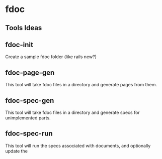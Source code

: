# fdoc
## Tools Ideas

## fdoc-init

Create a sample fdoc folder (like rails new?)

## fdoc-page-gen

This tool will take fdoc files in a directory and generate pages from them.

## fdoc-spec-gen

This tool will take fdoc files in a directory and generate specs for unimplemented parts.

## fdoc-spec-run

This tool will run the specs associated with documents, and optionally update the 
